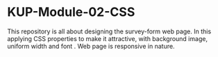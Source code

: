 # KUP-Module-02-CSS
This repository is all about designing the survey-form web page.
In this applying CSS properties to make it attractive, with background image, uniform width and font .
Web page is responsive in nature. 
